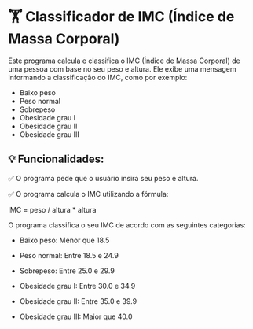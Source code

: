 # 🏋️ Classificador de IMC (Índice de Massa Corporal)

Este programa calcula e classifica o IMC (Índice de Massa Corporal) de uma pessoa com base no seu peso e altura. Ele exibe uma mensagem informando a classificação do IMC, como por exemplo:

- Baixo peso
- Peso normal
- Sobrepeso
- Obesidade grau I
- Obesidade grau II
- Obesidade grau III

## 💡 Funcionalidades:

✅ O programa pede que o usuário insira seu peso e altura.

✅ O programa calcula o IMC utilizando a fórmula:

IMC = peso / altura * altura


O programa classifica o seu IMC de acordo com as seguintes categorias:

- Baixo peso: Menor que 18.5

- Peso normal: Entre 18.5 e 24.9

- Sobrepeso: Entre 25.0 e 29.9

- Obesidade grau I: Entre 30.0 e 34.9

- Obesidade grau II: Entre 35.0 e 39.9

- Obesidade grau III: Maior que 40.0
